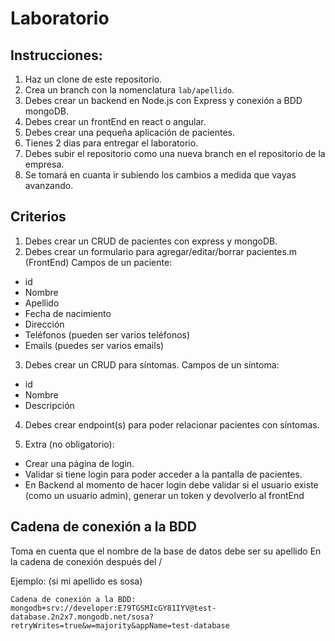 # Laboratorio

## Instrucciones:

1. Haz un clone de este repositorio.
2. Crea un branch con la nomenclatura `lab/apellido`.
3. Debes crear un backend en Node.js con Express y conexión a BDD mongoDB.
4. Debes crear un frontEnd en react o angular.
5. Debes crear una pequeña aplicación de pacientes.
6. Tienes 2 dias para entregar el laboratorio.
7. Debes subir el repositorio como una nueva branch en el repositorio de la empresa.
8. Se tomará en cuanta ir subiendo los cambios a medida que vayas avanzando.

## Criterios

1. Debes crear un CRUD de pacientes con express y mongoDB.
2. Debes crear un formulario para agregar/editar/borrar pacientes.m (FrontEnd)
Campos de un paciente:
- id
- Nombre
- Apellido
- Fecha de nacimiento
- Dirección
- Teléfonos (pueden ser varios teléfonos)
- Emails (puedes ser varios emails)

3. Debes crear un CRUD para síntomas.
Campos de un síntoma:
- id
- Nombre
- Descripción

4. Debes crear endpoint(s) para poder relacionar pacientes con síntomas.

5. Extra (no obligatorio): 
- Crear una página de login.
- Validar si tiene login para poder acceder a la pantalla de pacientes.
- En Backend al momento de hacer login debe validar si el usuario existe (como un usuario admin), generar un token y devolverlo al frontEnd

## Cadena de conexión a la BDD 
Toma en cuenta que el nombre de la base de datos debe ser su apellido
En la cadena de conexión después del /<apellido>

Ejemplo: (si mi apellido es sosa)

`Cadena de conexión a la BDD: mongodb+srv://developer:E79TGSMIcGY81IYV@test-database.2n2x7.mongodb.net/sosa?retryWrites=true&w=majority&appName=test-database`

